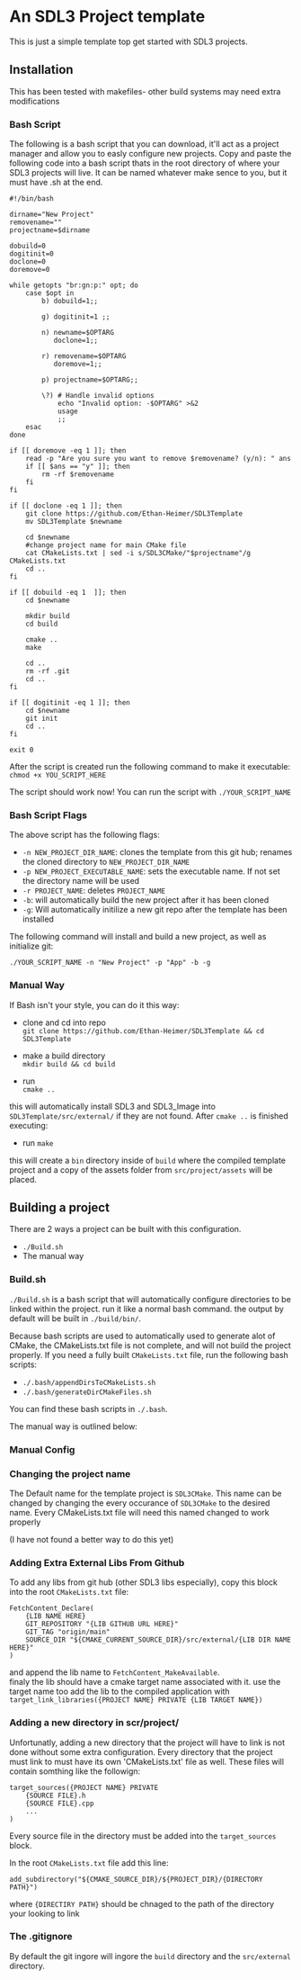 # An SDL3 Project template

This is just a simple template top get started with SDL3 projects. 

## Installation

This has been tested with makefiles- other build systems may need extra modifications

### Bash Script
The following is a bash script that you can download, it'll act as a project manager and allow you to easly configure new projects. 
Copy and paste the following code into a bash script thats in the root directory of where your SDL3 projects will live. 
It can be named whatever make sence to you, but it must have .sh at the end. 

```
#!/bin/bash

dirname="New Project"
removename=""
projectname=$dirname

dobuild=0
dogitinit=0
doclone=0
doremove=0

while getopts "br:gn:p:" opt; do
    case $opt in
        b) dobuild=1;;

        g) dogitinit=1 ;;

        n) newname=$OPTARG
           doclone=1;;

        r) removename=$OPTARG
           doremove=1;;

        p) projectname=$OPTARG;;

        \?) # Handle invalid options
            echo "Invalid option: -$OPTARG" >&2
            usage
            ;;
    esac
done

if [[ doremove -eq 1 ]]; then
    read -p "Are you sure you want to remove $removename? (y/n): " ans
    if [[ $ans == "y" ]]; then
        rm -rf $removename
    fi
fi

if [[ doclone -eq 1 ]]; then
    git clone https://github.com/Ethan-Heimer/SDL3Template
    mv SDL3Template $newname

    cd $newname
    #change project name for main CMake file
    cat CMakeLists.txt | sed -i s/SDL3CMake/"$projectname"/g CMakeLists.txt
    cd ..
fi

if [[ dobuild -eq 1  ]]; then
    cd $newname

    mkdir build
    cd build

    cmake ..
    make

    cd ..
    rm -rf .git
    cd ..
fi

if [[ dogitinit -eq 1 ]]; then
    cd $newname
    git init
    cd ..
fi

exit 0
```
After the script is created run the following command to make it executable:\
`chmod +x YOU_SCRIPT_HERE`

The script should work now! You can run the script with `./YOUR_SCRIPT_NAME`

### Bash Script Flags

The above script has the following flags:

- `-n NEW_PROJECT_DIR_NAME`: clones the template from this git hub; renames the cloned directory to `NEW_PROJECT_DIR_NAME`
- `-p NEW_PROJECT_EXECUTABLE_NAME`: sets the executable name. If not set the directory name will be used 
- `-r PROJECT_NAME`: deletes `PROJECT_NAME`
- `-b`: will automatically build the new project after it has been cloned
- `-g`: Will automatically initilize a new git repo after the template has been installed 

The following command will install and build a new project, as well as initialize git:
```
./YOUR_SCRIPT_NAME -n "New Project" -p "App" -b -g
```

### Manual Way

If Bash isn't your style, you can do it this way:

- clone and cd into repo\
`git clone https://github.com/Ethan-Heimer/SDL3Template && cd SDL3Template`

- make a build directory\
`mkdir build && cd build`

- run\
`cmake ..`

this will automatically install SDL3 and SDL3_Image into `SDL3Template/src/external/`
if they are not found. After `cmake ..` is finished executing:

- run `make`

this will create a `bin` directory inside of `build` where the compiled template project
and a copy of the assets folder from `src/project/assets` will be placed. 

## Building a project
There are 2 ways a project can be built with this configuration.

- `./Build.sh`
- The manual way

### Build.sh

`./Build.sh` is a bash script that will automatically configure directories to be linked within the project. run it like a normal bash command. 
the output by default will be built in `./build/bin/`.

Because bash scripts are used to automatically used to generate alot of CMake, the CMakeLists.txt file is not complete, and will not build the project properly.
If you need a fully built `CMakeLists.txt` file, run the following bash scripts:

- `./.bash/appendDirsToCMakeLists.sh`
- `./.bash/generateDirCMakeFiles.sh`

You can find these bash scripts in `./.bash`.

The manual way is outlined below:

### Manual Config
### Changing the project name 

The Default name for the template project is `SDL3CMake`. This name can be changed by 
changing the every occurance of `SDL3CMake` to the desired name. Every CMakeLists.txt file will need this named changed to work properly

(I have not found a better way to do this yet)

### Adding Extra External Libs From Github

To add any libs from git hub (other SDL3 libs especially), copy this block into the 
root `CMakeLists.txt` file:

```
FetchContent_Declare(
    {LIB NAME HERE}
    GIT_REPOSITORY "{LIB GITHUB URL HERE}"
    GIT_TAG "origin/main"
    SOURCE_DIR "${CMAKE_CURRENT_SOURCE_DIR}/src/external/{LIB DIR NAME HERE}"
)
```

and append the lib name to `FetchContent_MakeAvailable`.\
finaly the lib should have a cmake target name associated with it. use the target name too 
add the lib to the compiled application with\
`target_link_libraries({PROJECT NAME} PRIVATE {LIB TARGET NAME})`

### Adding a new directory in scr/project/

Unfortunatly, adding a new directory that the project will have to link is not done without some extra configuration.
Every directory that the project must link to must have its own 'CMakeLists.txt' file as well. These files will contain somthing like the followign:
```
target_sources({PROJECT NAME} PRIVATE 
    {SOURCE FILE}.h
    {SOURCE FILE}.cpp
    ...
)
```

Every source file in the directory must be added into the `target_sources` block.

In the root `CMakeLists.txt` file add this line:

```
add_subdirectory("${CMAKE_SOURCE_DIR}/${PROJECT_DIR}/{DIRECTORY PATH}")
```

where `{DIRECTIRY PATH}` should be chnaged to the path of the directory your looking to link

### The .gitignore

By default the git ingore will ingore the `build` directory and the `src/external` directory.

